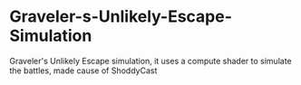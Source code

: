 # Graveler-s-Unlikely-Escape-Simulation
Graveler's Unlikely Escape simulation, it uses a compute shader to simulate the battles, made cause of ShoddyCast
